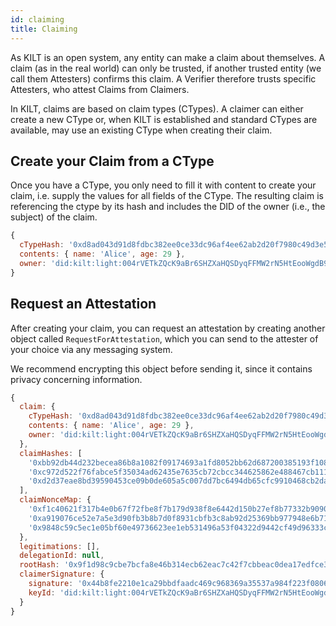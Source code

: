 ```yaml
---
id: claiming
title: Claiming
---
```

As KILT is an open system, any entity can make a claim about themselves. A claim (as in the real world) can only be trusted, if another trusted entity (we call them Attesters) confirms this claim. A Verifier therefore trusts specific Attesters, who attest Claims from Claimers.

In KILT, claims are based on claim types (CTypes). A claimer can either create a new CType or, when KILT is established and standard CTypes are available, may use an existing CType when creating their claim.

## Create your Claim from a CType

Once you have a CType, you only need to fill it with content to create your claim, i.e. supply the values for all fields of the CType.
The resulting claim is referencing the ctype by its hash and includes the DID of the owner (i.e., the subject) of the claim.

```js title="Example Claim"
{
  cTypeHash: '0xd8ad043d91d8fdbc382ee0ce33dc96af4ee62ab2d20f7980c49d3e577d80e5f5',
  contents: { name: 'Alice', age: 29 },
  owner: 'did:kilt:light:004rVETkZQcK9aBr6SHZXaHQSDyqFFMW2rN5HtEooWgdB92JMg'
}
```

## Request an Attestation

After creating your claim, you can request an attestation by creating another object called `RequestForAttestation`, which you can send to the attester of your choice via any messaging system.

We recommend encrypting this object before sending it, since it contains privacy concerning information.

```js title="Example RequestForAttestation"
{
  claim: {
    cTypeHash: '0xd8ad043d91d8fdbc382ee0ce33dc96af4ee62ab2d20f7980c49d3e577d80e5f5',
    contents: { name: 'Alice', age: 29 },
    owner: 'did:kilt:light:004rVETkZQcK9aBr6SHZXaHQSDyqFFMW2rN5HtEooWgdB92JMg'
  },
  claimHashes: [
    '0xbb92db44d232becea86b8a1082f09174693a1fd8052bb62d687200385193f108',
    '0xc972d522f76fabce5f35034ad62435e7635cb72cbcc344625862e488467cb111',
    '0xd2d37eae8bd39590453ce09b0de605a5c007dd7bc6494db65cfc9910468cb2da'
  ],
  claimNonceMap: {
    '0xf1c40621f317b4e0b67f72fbe8f7b179d938f8e6442d150b27ef8b77332b9090': '57ce56af-b278-4f17-b191-fd7179af627e',
    '0xa919076ce52e7a5e3d90fb3b8b7d0f8931cbfb3c8ab92d25369bb977948e6b71': 'a73eeb42-21bb-474c-ba76-51006d5c8f64',
    '0x9848c59c5ec1e05bf60e49736623ee1eb531496a53f04322d9442cf49d96333c': '9ce4a717-9896-4d1c-96e3-20499910dba7'
  },
  legitimations: [],
  delegationId: null,
  rootHash: '0x9f1d98c9cbe7bcfa8e46b314ecb62eac7c42f7cbbeac0dea17edfce3ee68dee9',
  claimerSignature: {
    signature: '0x44b8fe2210e1ca29bbdfaadc469c968369a35537a984f223f0806c2b27fb666641de4154649ed47732556d17862304ee9d27a74453d703097506d73c70d7dd8a',
    keyId: 'did:kilt:light:004rVETkZQcK9aBr6SHZXaHQSDyqFFMW2rN5HtEooWgdB92JMg#authentication',
  }
}
```
